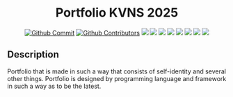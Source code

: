 <div align="center">
<h1> Portfolio KVNS 2025</h1>

[![Github Commit](https://img.shields.io/github/commit-activity/m/kevinsimorangkir21/VYN)](#)
[![Github Contributors](https://img.shields.io/badge/all_contributors-1-orange.svg)](#)
![](https://img.shields.io/badge/Code-React-informational?style=flat&logo=react&color=61DAFB)
![](https://img.shields.io/badge/Code-JavaScript-informational?style=flat&logo=JavaScript&color=F7DF1E)
![](https://img.shields.io/badge/Code-HTML5-informational?style=flat&logo=HTML5&color=E34F26)
![](https://img.shields.io/badge/Style-Bootstrap-informational?style=flat&logo=Bootstrap&color=7952B3)
![](https://img.shields.io/badge/Style-CSS3-informational?style=flat&logo=CSS3&color=1572B6)
![](https://img.shields.io/badge/Style-styled--components-informational?style=flat&logo=styled-components&color=DB7093)
![](https://img.shields.io/badge/Tools-NPM-informational?style=flat&logo=NPM&color=CB3837)
![](https://img.shields.io/badge/Tools-GitHub-informational?style=flat&logo=GitHub&color=181717)

</div>

## **Description**

Portfolio that is made in such a way that consists of self-identity and several other things. Portfolio is designed by programming language and framework in such a way as to be the latest.
